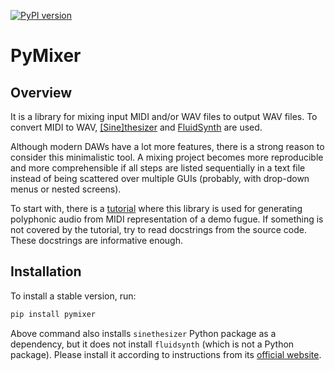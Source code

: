 [![PyPI version](https://badge.fury.io/py/pymixer.svg)](https://badge.fury.io/py/pymixer)

# PyMixer

## Overview

It is a library for mixing input MIDI and/or WAV files to output WAV files. To convert MIDI to WAV, [[Sine]thesizer](https://github.com/Nikolay-Lysenko/sinethesizer) and [FluidSynth](https://github.com/FluidSynth/fluidsynth) are used.

Although modern DAWs have a lot more features, there is a strong reason to consider this minimalistic tool. A mixing project becomes more reproducible and more comprehensible if all steps are listed sequentially in a text file instead of being scattered over multiple GUIs (probably, with drop-down menus or nested screens).

To start with, there is a [tutorial](https://github.com/Nikolay-Lysenko/pymixer/blob/master/docs/tutorial.ipynb) where this library is used for generating polyphonic audio from MIDI representation of a demo fugue. If something is not covered by the tutorial, try to read docstrings from the source code. These docstrings are informative enough.

## Installation

To install a stable version, run:
```bash
pip install pymixer
```

Above command also installs `sinethesizer` Python package as a dependency, but it does not install `fluidsynth` (which is not a Python package). Please install it according to instructions from its [official website](https://www.fluidsynth.org/).
